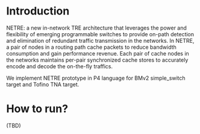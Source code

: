 # Introduction

NETRE: a new in-network TRE architecture that leverages the power and flexibility of emerging programmable switches to provide on-path detection and elimination of redundant traffic transmission in the networks. In NETRE, a pair of nodes in a routing path cache packets to reduce bandwidth consumption and gain performance revenue. Each pair of cache nodes in the networks maintains per-pair synchronized cache stores to accurately encode and decode the on-the-fly traffics.

We implement NETRE prototype in P4 language for BMv2 simple_switch target and Tofino TNA target.


# How to run?
(TBD)

